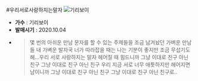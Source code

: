 #우리서로사랑하지는말자
![기리보이](https://image.bugsm.co.kr/album/images/500/9968/996863.jpg)
* __가수__ : 기리보이
* __발매시기__ : 2020.10.04
* >몇 번의 아쉬운 만남 문자를 할 수 있는
주제들을 조금 남겨놨던 가벼운 만남들
내 가벼운 발자국 너가 따라잡을 때는
나는 기분이 좋지만 조금 무섭기도 해...우리 서로 사랑하지는 말자
헤어질 때 힘드니까
그냥 이대로 친구 아닌 친구
그냥 이대로 친구 아닌 친구
우리 지금 서로 너무 애틋하지만
헤어지면 남이니까
그냥 이대로 친구 아닌 친구
그냥 이대로 친구 아닌 친구로..


